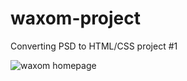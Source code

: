 # waxom-project
Converting PSD to HTML/CSS project #1

![waxom homepage](https://cloud.githubusercontent.com/assets/25196150/23100344/2336794c-f67f-11e6-98d5-b224c6bdbf7d.png)
